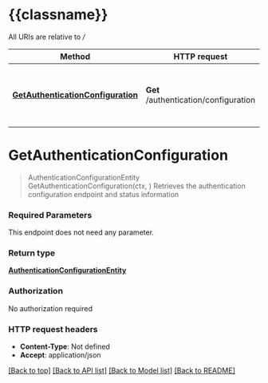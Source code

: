 # {{classname}}

All URIs are relative to */*

Method | HTTP request | Description
------------- | ------------- | -------------
[**GetAuthenticationConfiguration**](AuthenticationApi.md#GetAuthenticationConfiguration) | **Get** /authentication/configuration | Retrieves the authentication configuration endpoint and status information

# **GetAuthenticationConfiguration**
> AuthenticationConfigurationEntity GetAuthenticationConfiguration(ctx, )
Retrieves the authentication configuration endpoint and status information

### Required Parameters
This endpoint does not need any parameter.

### Return type

[**AuthenticationConfigurationEntity**](AuthenticationConfigurationEntity.md)

### Authorization

No authorization required

### HTTP request headers

 - **Content-Type**: Not defined
 - **Accept**: application/json

[[Back to top]](#) [[Back to API list]](../README.md#documentation-for-api-endpoints) [[Back to Model list]](../README.md#documentation-for-models) [[Back to README]](../README.md)


